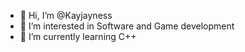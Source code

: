 - 👋 Hi, I’m @Kayjayness
- 👀 I’m interested in Software and  Game development
- 🌱 I’m currently learning C++
